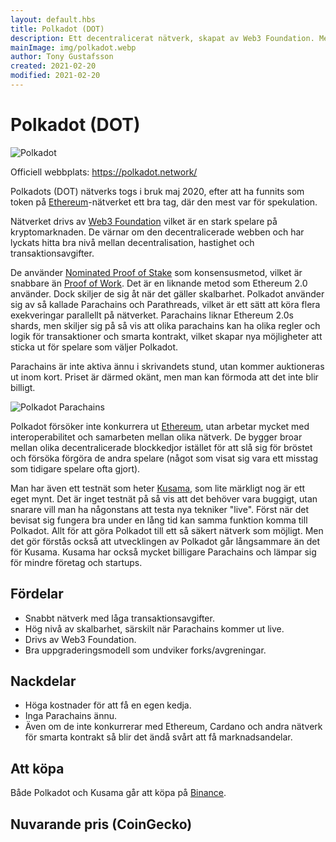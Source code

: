 ```yaml
---
layout: default.hbs
title: Polkadot (DOT)
description: Ett decentralicerat nätverk, skapat av Web3 Foundation. Med Parachains, PoS och interoperabilitet med andra nätverk har man lyckats med något som få andra gjort.
mainImage: img/polkadot.webp
author: Tony Gustafsson
created: 2021-02-20
modified: 2021-02-20
---
```


# Polkadot (DOT)

![Polkadot](/img/polkadot.webp 'Polkadot')

Officiell webbplats: https://polkadot.network/

Polkadots (DOT) nätverks togs i bruk maj 2020, efter att ha funnits som token på [Ethereum](/kryptovalutor/ethereum.html)-nätverket ett bra tag, där den mest var för spekulation.

Nätverket drivs av [Web3 Foundation](https://web3.foundation/) vilket är en stark spelare på kryptomarknaden. De värnar om den decentralicerade webben och har lyckats hitta bra nivå mellan decentralisation, hastighet och transaktionsavgifter.

De använder [Nominated Proof of Stake](/tekniker/proof-of-stake.html) som konsensusmetod, vilket är snabbare än [Proof of Work](/tekniker/proof-of-work.html). Det är en liknande metod som Ethereum 2.0 använder. Dock skiljer de sig åt när det gäller skalbarhet. Polkadot använder sig av så kallade Parachains och Parathreads, vilket är ett sätt att köra flera exekveringar parallellt på nätverket. Parachains liknar Ethereum 2.0s shards, men skiljer sig på så vis att olika parachains kan ha olika regler och logik för transaktioner och smarta kontrakt, vilket skapar nya möjligheter att sticka ut för spelare som väljer Polkadot.

Parachains är inte aktiva ännu i skrivandets stund, utan kommer auktioneras ut inom kort. Priset är därmed okänt, men man kan förmoda att det inte blir billigt.

![Polkadot Parachains](/img/polkadot-parachains.webp 'Polkadot Parachains')

Polkadot försöker inte konkurrera ut [Ethereum](/kryptovalutor/ethereum.html), utan arbetar mycket med interoperabilitet och samarbeten mellan olika nätverk. De bygger broar mellan olika decentralicerade blockkedjor istället för att slå sig för bröstet och försöka förgöra de andra spelare (något som visat sig vara ett misstag som tidigare spelare ofta gjort).

Man har även ett testnät som heter [Kusama](https://kusama.network/), som lite märkligt nog är ett eget mynt. Det är inget testnät på så vis att det behöver vara buggigt, utan snarare vill man ha någonstans att testa nya tekniker "live". Först när det bevisat sig fungera bra under en lång tid kan samma funktion komma till Polkadot. Allt för att göra Polkadot till ett så säkert nätverk som möjligt. Men det gör förstås också att utvecklingen av Polkadot går långsammare än det för Kusama. Kusama har också mycket billigare Parachains och lämpar sig för mindre företag och startups.

## Fördelar

-   Snabbt nätverk med låga transaktionsavgifter.
-   Hög nivå av skalbarhet, särskilt när Parachains kommer ut live.
-   Drivs av Web3 Foundation.
-   Bra uppgraderingsmodell som undviker forks/avgreningar.

## Nackdelar

-   Höga kostnader för att få en egen kedja.
-   Inga Parachains ännu.
-   Även om de inte konkurrerar med Ethereum, Cardano och andra nätverk för smarta kontrakt så blir det ändå svårt att få marknadsandelar.

## Att köpa

Både Polkadot och Kusama går att köpa på [Binance](https://www.binance.com).

## Nuvarande pris (CoinGecko)

<script src="https://widgets.coingecko.com/coingecko-coin-ticker-widget.js"></script>

<coingecko-coin-ticker-widget currency="sek" coin-id="polkadot" locale="en"></coingecko-coin-ticker-widget>

<coingecko-coin-ticker-widget currency="sek" coin-id="kusama" locale="en"></coingecko-coin-ticker-widget>
